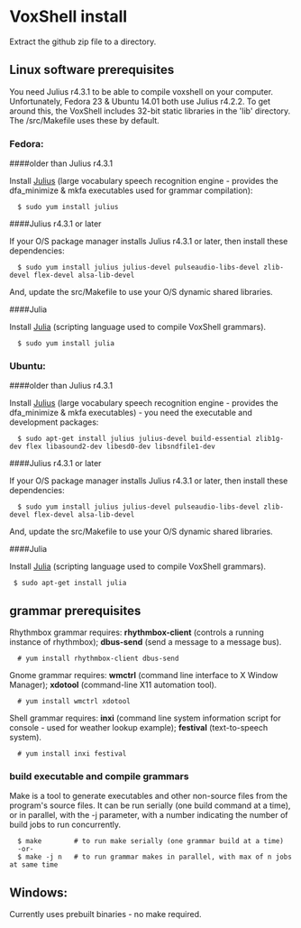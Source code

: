 # VoxShell install

Extract the github zip file to a directory.

## Linux software prerequisites


  You need Julius r4.3.1 to be able to compile voxshell on your computer.  Unfortunately, Fedora 23 & Ubuntu 14.01 both use Julius r4.2.2.  To get around this, the VoxShell includes 32-bit static libraries in the 'lib' directory.  The /src/Makefile uses these by default.

###  Fedora:

####older than Julius r4.3.1

  Install [Julius](http://julius.osdn.jp/en_index.php) (large vocabulary speech recognition engine - provides the dfa_minimize & mkfa executables used for grammar compilation): 

      $ sudo yum install julius

####Julius r4.3.1 or later

  If your O/S package manager installs Julius r4.3.1 or later, then install these dependencies:

      $ sudo yum install julius julius-devel pulseaudio-libs-devel zlib-devel flex-devel alsa-lib-devel

  And, update the src/Makefile to use your O/S dynamic shared libraries.

####Julia

  Install [Julia](http://julialang.org/) (scripting language used to compile VoxShell grammars).

      $ sudo yum install julia

### Ubuntu:

####older than Julius r4.3.1

  Install [Julius](http://julius.osdn.jp/en_index.php) (large vocabulary speech recognition engine - provides the dfa_minimize & mkfa executables) - you need the executable and development packages: 

      $ sudo apt-get install julius julius-devel build-essential zlib1g-dev flex libasound2-dev libesd0-dev libsndfile1-dev

####Julius r4.3.1 or later

  If your O/S package manager installs Julius r4.3.1 or later, then install these dependencies:

      $ sudo yum install julius julius-devel pulseaudio-libs-devel zlib-devel flex-devel alsa-lib-devel

  And, update the src/Makefile to use your O/S dynamic shared libraries.

####Julia

  Install [Julia](http://julialang.org/) (scripting language used to compile VoxShell grammars).

     $ sudo apt-get install julia

## grammar prerequisites

  Rhythmbox grammar requires: **rhythmbox-client** (controls a running instance of rhythmbox); **dbus-send** (send a message to a message bus).

      # yum install rhythmbox-client dbus-send

  Gnome grammar requires: **wmctrl** (command line interface to X Window Manager); **xdotool** (command-line X11 automation tool).

      # yum install wmctrl xdotool

  Shell grammar requires: **inxi** (command line system information script for console - used for weather lookup example); **festival** (text-to-speech system).

      # yum install inxi festival

### build executable and compile grammars

  Make is a tool to generate executables and other non-source files from the program's source files.  It can be run serially (one build command at a time), or in parallel, with the -j parameter, with a number indicating the number of build jobs to run concurrently.

      $ make        # to run make serially (one grammar build at a time)
      -or-
      $ make -j n   # to run grammar makes in parallel, with max of n jobs at same time

##  Windows:

  Currently uses prebuilt binaries - no make required.

